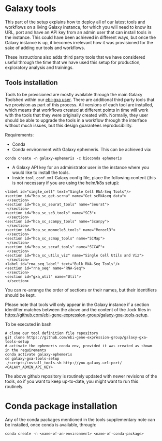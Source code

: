 # Galaxy tools

This part of the setup explains how to deploy all of our latest tools and workflows on a living Galaxy instance, for which you will need to know its URL, port and have an API key from an admin user that can install tools in the instance. This could have been achieved in different ways, but once the Galaxy instance is up, it becomes irrelevant how it was provisioned for the sake of adding our tools and workflows.

These instructions also adds third party tools that we have considered useful through the time that we have used this setup for production, exploratory analysis and trainings.

## Tools installation

Tools to be provisioned are mostly available through the main Galaxy Toolshed within our [ebi-gxa user](https://toolshed.g2.bx.psu.edu/view/ebi-gxa). There are additional third party tools that we provision as part of this process. All versions of each tool are installed, which means that workflows created at different points in time will work with the tools that they were originally created with. Normally, they user should be able to upgrade the tools in a workflow through the interface without much issues, but this design guarantees reproducibility.

Requirements:
- Conda
- Conda environment with Galaxy ephemeris. This can be achieved via:

```
conda create -n galaxy-ephemeris -c bioconda ephemeris
```

- A Galaxy API key for an administrator user in the instance where you would like to install the tools.
- Inside `tool_conf.xml` Galaxy config file, place the following content (this is not necessary if you are using the helm/k8s setup):

```
<label id="single_cell" text="Single Cell RNA-Seq Tools"/>
<section id="hca_sc_get-scrna" name="Get scRNAseq data">
 </section>
<section id="hca_sc_seurat_tools" name="Seurat">
 </section>
<section id="hca_sc_sc3_tools" name="SC3">
 </section>
<section id="hca_sc_scanpy_tools" name="Scanpy">
 </section>
<section id="hca_sc_monocle3_tools" name="Monocl3">
 </section>
<section id="hca_sc_scmap_tools" name="SCMap">
 </section>
<section id="hca_sc_sccaf_tools" name="SCCAF">
 </section>
<section id="hca_sc_utils_viz" name="Single Cell Utils and Viz">
 </section>
<label id="rna_seq_label" text="Bulk RNA-Seq Tools"/>
<section id="rna_seq" name="RNA-Seq">
 </section>
<section id="gxa_util" name="Util">
 </section>
```

You can re-arrange the order of sections or their names, but their identifiers should be kept.

Please note that tools will only appear in the Galaxy instance if a section identifier matches between the above and
the content of the .lock files in https://github.com/ebi-gene-expression-group/galaxy-gxa-tools-setup.

To be executed in bash
```
# clone our tool definition file repository
git clone https://github.com/ebi-gene-expression-group/galaxy-gxa-tools-setup
# activate the ephemeris conda env, provided it was created as shown in the requirements
conda activate galaxy-ephemeris
cd galaxy-gxa-tools-setup
./scripts/install_tools.sh http://you-galaxy-url:port/ <GALAXY_ADMIN_API_KEY>
```

The above github repository is routinely updated with newer revisions of the tools, so if you want to keep
up-to-date, you might want to run this routinely.

# Conda package installation

Any of the conda packages mentioned in the tools supplementary note can be installed, once conda is available,
through:

```
conda create -n <name-of-an-environment> <name-of-conda-package>
```
